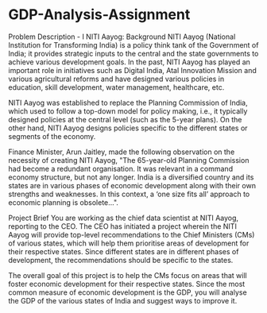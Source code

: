 # GDP-Analysis-Assignment
Problem Description - I
NITI Aayog: Background
NITI Aayog (National Institution for Transforming India) is a policy think tank of the Government of India; it provides strategic inputs to the central and the state governments to achieve various development goals. In the past, NITI Aayog has played an important role in initiatives such as Digital India, Atal Innovation Mission and various agricultural reforms and have designed various policies in education, skill development, water management, healthcare, etc. 

 

NITI Aayog was established to replace the Planning Commission of India, which used to follow a top-down model for policy making, i.e., it typically designed policies at the central level (such as the 5-year plans). On the other hand, NITI Aayog designs policies specific to the different states or segments of the economy.

 

Finance Minister, Arun Jaitley, made the following observation on the necessity of creating NITI Aayog, "The 65-year-old Planning Commission had become a redundant organisation. It was relevant in a command economy structure, but not any longer. India is a diversified country and its states are in various phases of economic development along with their own strengths and weaknesses. In this context, a ‘one size fits all’ approach to economic planning is obsolete...".

 

Project Brief
You are working as the chief data scientist at NITI Aayog, reporting to the CEO. The CEO has initiated a project wherein the NITI Aayog will provide top-level recommendations to the Chief Ministers (CMs) of various states, which will help them prioritise areas of development for their respective states. Since different states are in different phases of development, the recommendations should be specific to the states.

 

The overall goal of this project is to help the CMs focus on areas that will foster economic development for their respective states. Since the most common measure of economic development is the GDP, you will analyse the GDP of the various states of India and suggest ways to improve it.
